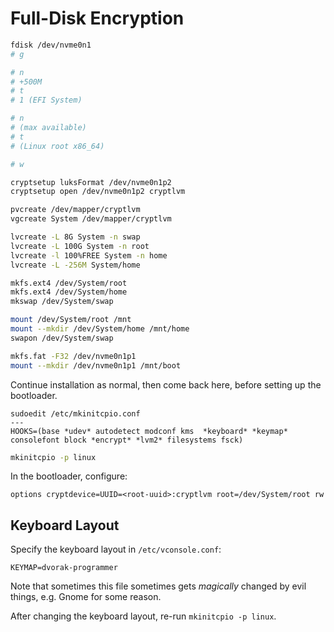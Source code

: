 # Full-Disk Encryption

```sh
fdisk /dev/nvme0n1
# g

# n
# +500M
# t
# 1 (EFI System)

# n
# (max available)
# t
# (Linux root x86_64)

# w
```


```sh
cryptsetup luksFormat /dev/nvme0n1p2
cryptsetup open /dev/nvme0n1p2 cryptlvm

pvcreate /dev/mapper/cryptlvm
vgcreate System /dev/mapper/cryptlvm

lvcreate -L 8G System -n swap
lvcreate -L 100G System -n root
lvcreate -l 100%FREE System -n home
lvcreate -L -256M System/home
```

```sh
mkfs.ext4 /dev/System/root
mkfs.ext4 /dev/System/home
mkswap /dev/System/swap
```

```sh
mount /dev/System/root /mnt
mount --mkdir /dev/System/home /mnt/home
swapon /dev/System/swap
```

```sh
mkfs.fat -F32 /dev/nvme0n1p1
mount --mkdir /dev/nvme0n1p1 /mnt/boot
```

Continue installation as normal, then come back here, before setting up the
bootloader.

```
sudoedit /etc/mkinitcpio.conf
---
HOOKS=(base *udev* autodetect modconf kms  *keyboard* *keymap* consolefont block *encrypt* *lvm2* filesystems fsck)
```

```sh
mkinitcpio -p linux
```

In the bootloader, configure:

```
options cryptdevice=UUID=<root-uuid>:cryptlvm root=/dev/System/root rw
```

## Keyboard Layout

Specify the keyboard layout in `/etc/vconsole.conf`:

```
KEYMAP=dvorak-programmer
```

Note that sometimes this file sometimes gets *magically* changed by evil
things, e.g. Gnome for some reason.

After changing the keyboard layout, re-run `mkinitcpio -p linux`.
